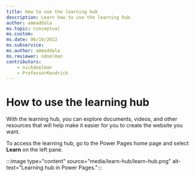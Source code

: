 ```yaml
---
title: How to use the learning hub
description: Learn how to use the learning hub.
author: ammaddala
ms.topic: conceptual
ms.custom: 
ms.date: 06/10/2022
ms.subservice:
ms.author: ammaddala
ms.reviewer: ndoelman
contributors:
    - nickdoelman
    - ProfessorKendrick
---
```

# How to use the learning hub

With the learning hub, you can explore documents, videos, and other resources that will help make it easier for you to create the website you want.

To access the learning hub, go to the Power Pages home page and select **Learn** on the left pane.

:::image type="content" source="media/learn-hub/learn-hub.png" alt-text="Learning hub in Power Pages.":::


